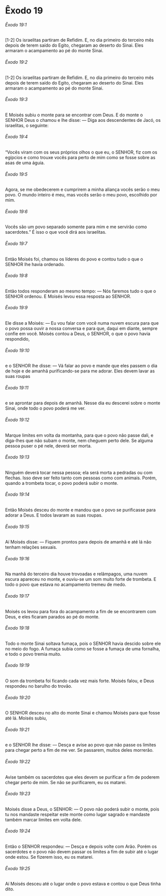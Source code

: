 # Êxodo 19

###### Êxodo 19:1

[1-2] Os israelitas partiram de Refidim. E, no dia primeiro do terceiro mês depois de terem saído do Egito, chegaram ao deserto do Sinai. Eles armaram o acampamento ao pé do monte Sinai.

###### Êxodo 19:2

[1-2] Os israelitas partiram de Refidim. E, no dia primeiro do terceiro mês depois de terem saído do Egito, chegaram ao deserto do Sinai. Eles armaram o acampamento ao pé do monte Sinai.

###### Êxodo 19:3

E Moisés subiu o monte para se encontrar com Deus. E do monte o SENHOR Deus o chamou e lhe disse: — Diga aos descendentes de Jacó, os israelitas, o seguinte:

###### Êxodo 19:4

“Vocês viram com os seus próprios olhos o que eu, o SENHOR, fiz com os egípcios e como trouxe vocês para perto de mim como se fosse sobre as asas de uma águia.

###### Êxodo 19:5

Agora, se me obedecerem e cumprirem a minha aliança vocês serão o meu povo. O mundo inteiro é meu, mas vocês serão o meu povo, escolhido por mim.

###### Êxodo 19:6

Vocês são um povo separado somente para mim e me servirão como sacerdotes.” É isso o que você dirá aos israelitas.

###### Êxodo 19:7

Então Moisés foi, chamou os líderes do povo e contou tudo o que o SENHOR lhe havia ordenado.

###### Êxodo 19:8

Então todos responderam ao mesmo tempo: — Nós faremos tudo o que o SENHOR ordenou. E Moisés levou essa resposta ao SENHOR.

###### Êxodo 19:9

Ele disse a Moisés: — Eu vou falar com você numa nuvem escura para que o povo possa ouvir a nossa conversa e para que, daqui em diante, sempre confie em você. Moisés contou a Deus, o SENHOR, o que o povo havia respondido,

###### Êxodo 19:10

e o SENHOR lhe disse: — Vá falar ao povo e mande que eles passem o dia de hoje e de amanhã purificando-se para me adorar. Eles devem lavar as suas roupas

###### Êxodo 19:11

e se aprontar para depois de amanhã. Nesse dia eu descerei sobre o monte Sinai, onde todo o povo poderá me ver.

###### Êxodo 19:12

Marque limites em volta da montanha, para que o povo não passe dali, e diga-lhes que não subam o monte, nem cheguem perto dele. Se alguma pessoa puser o pé nele, deverá ser morta.

###### Êxodo 19:13

Ninguém deverá tocar nessa pessoa; ela será morta a pedradas ou com flechas. Isso deve ser feito tanto com pessoas como com animais. Porém, quando a trombeta tocar, o povo poderá subir o monte.

###### Êxodo 19:14

Então Moisés desceu do monte e mandou que o povo se purificasse para adorar a Deus. E todos lavaram as suas roupas.

###### Êxodo 19:15

Aí Moisés disse: — Fiquem prontos para depois de amanhã e até lá não tenham relações sexuais.

###### Êxodo 19:16

Na manhã do terceiro dia houve trovoadas e relâmpagos, uma nuvem escura apareceu no monte, e ouviu-se um som muito forte de trombeta. E todo o povo que estava no acampamento tremeu de medo.

###### Êxodo 19:17

Moisés os levou para fora do acampamento a fim de se encontrarem com Deus, e eles ficaram parados ao pé do monte.

###### Êxodo 19:18

Todo o monte Sinai soltava fumaça, pois o SENHOR havia descido sobre ele no meio do fogo. A fumaça subia como se fosse a fumaça de uma fornalha, e todo o povo tremia muito.

###### Êxodo 19:19

O som da trombeta foi ficando cada vez mais forte. Moisés falou, e Deus respondeu no barulho do trovão.

###### Êxodo 19:20

O SENHOR desceu no alto do monte Sinai e chamou Moisés para que fosse até lá. Moisés subiu,

###### Êxodo 19:21

e o SENHOR lhe disse: — Desça e avise ao povo que não passe os limites para chegar perto a fim de me ver. Se passarem, muitos deles morrerão.

###### Êxodo 19:22

Avise também os sacerdotes que eles devem se purificar a fim de poderem chegar perto de mim. Se não se purificarem, eu os matarei.

###### Êxodo 19:23

Moisés disse a Deus, o SENHOR: — O povo não poderá subir o monte, pois tu nos mandaste respeitar este monte como lugar sagrado e mandaste também marcar limites em volta dele.

###### Êxodo 19:24

Então o SENHOR respondeu: — Desça e depois volte com Arão. Porém os sacerdotes e o povo não devem passar os limites a fim de subir até o lugar onde estou. Se fizerem isso, eu os matarei.

###### Êxodo 19:25

Aí Moisés desceu até o lugar onde o povo estava e contou o que Deus tinha dito.

